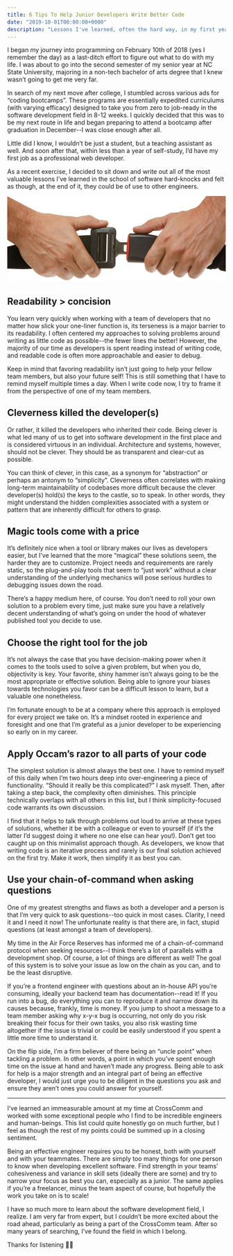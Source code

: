 ```yaml
---
title: 6 Tips To Help Junior Developers Write Better Code
date: "2019-10-01T00:00:00+0000"
description: "Lessons I've learned, often the hard way, in my first year as a professional developer"
---
```

[buckle_up]: ./buckle_up.png

I began my journey into programming on February 10th of 2018 (yes I remember the day) as a last-ditch effort to figure out what to do with my life. I was about to go into the second semester of my senior year at NC State University, majoring in a non-tech bachelor of arts degree that I knew wasn’t going to get me very far. 

In search of my next move after college, I stumbled across various ads for “coding bootcamps”. These programs are essentially expedited curriculums (with varying efficacy) designed to take you from zero to job-ready in the software development field in 8-12 weeks. I quickly decided that this was to be my next route in life and began preparing to attend a bootcamp after graduation in December--I was close enough after all. 

Little did I know, I wouldn’t be just a student, but a teaching assistant as well. And soon after that, within less than a year of self-study, I’d have my first job as a professional web developer. 

As a recent exercise, I decided to sit down and write out all of the most valuable lessons I’ve learned in the school of software hard-knocks and felt as though, at the end of it, they could be of use to other engineers.

![buckle_up][buckle_up]

## Readability > concision

You learn very quickly when working with a team of developers that no matter how slick your one-liner function is, its terseness is a major barrier to its readability. I often centered my approaches to solving problems around writing as little code as possible--the fewer lines the better! However, the majority of our time as developers is spent reading instead of writing code, and readable code is often more approachable and easier to debug.

Keep in mind that favoring readability isn’t just going to help your fellow team members, but also your future self! This is still something that I have to remind myself multiple times a day. When I write code now, I try to frame it from the perspective of one of my team members.

## Cleverness killed the developer(s)

Or rather, it killed the developers who inherited their code. Being clever is what led many of us to get into software development in the first place and is considered virtuous in an individual. Architecture and systems, however, should not be clever. They should be as transparent and clear-cut as possible.

You can think of clever, in this case, as a synonym for “abstraction” or perhaps an antonym to “simplicity”. Cleverness often correlates with making long-term maintainability of codebases more difficult because the clever developer(s) hold(s) the keys to the castle, so to speak. In other words, they might understand the hidden complexities associated with a system or pattern that are inherently difficult for others to grasp.

## Magic tools come with a price

It’s definitely nice when a tool or library makes our lives as developers easier, but I’ve learned that the more “magical” these solutions seem, the harder they are to customize. Project needs and requirements are rarely static, so the plug-and-play tools that seem to “just work” without a clear understanding of the underlying mechanics will pose serious hurdles to debugging issues down the road. 

There’s a happy medium here, of course. You don’t need to roll your own solution to a problem every time, just make sure you have a relatively decent understanding of what’s going on under the hood of whatever published tool you decide to use.

## Choose the right tool for the job

It’s not always the case that you have decision-making power when it comes to the tools used to solve a given problem, but when you do, objectivity is key. Your favorite, shiny hammer isn’t always going to be the most appropriate or effective solution. Being able to ignore your biases towards technologies you favor can be a difficult lesson to learn, but a valuable one nonetheless. 

I’m fortunate enough to be at a company where this approach is employed for every project we take on. It’s a mindset rooted in experience and foresight and one that I’m grateful as a junior developer to be experiencing so early on in my career.

## Apply Occam’s razor to all parts of your code

The simplest solution is almost always the best one. I have to remind myself of this daily when I’m two hours deep into over-engineering a piece of functionality. “Should it really be this complicated?” I ask myself. Then, after taking a step back, the complexity often diminishes. This principle technically overlaps with all others in this list, but I think simplicity-focused code warrants its own discussion. 

I find that it helps to talk through problems out loud to arrive at these types of solutions, whether it be with a colleague or even to yourself (if it’s the latter I’d suggest doing it where no one else can hear you!). Don’t get too caught up on this minimalist approach though. As developers, we know that writing code is an iterative process and rarely is our final solution achieved on the first try. Make it work, then simplify it as best you can.

## Use your chain-of-command when asking questions

One of my greatest strengths and flaws as both a developer and a person is that I’m very quick to ask questions--too quick in most cases. Clarity, I need it and I need it now! The unfortunate reality is that there are, in fact, stupid questions (at least amongst a team of developers).

My time in the Air Force Reserves has informed me of a chain-of-command protocol when seeking resources--I think there’s a lot of parallels with a development shop. Of course, a lot of things are different as well! The goal of this system is to solve your issue as low on the chain as you can, and to be the least disruptive. 

If you’re a frontend engineer with questions about an in-house API you’re consuming, ideally your backend team has documentation--read it! If you run into a bug, do everything you can to reproduce it and narrow down its causes because, frankly, time is money. If you jump to shoot a message to a team member asking why x-y-x bug is occurring, not only do you risk breaking their focus for their own tasks, you also risk wasting time altogether if the issue is trivial or could be easily understood if you spent a little more time to understand it.

On the flip side, I’m a firm believer of there being an “uncle point” when tackling a problem. In other words, a point in which you’ve spent enough time on the issue at hand and haven’t made any progress. Being able to ask for help is a major strength and an integral part of being an effective developer, I would just urge you to be diligent in the questions you ask and ensure they aren’t ones you could answer for yourself.

---------------------------------------------------------------------------

I’ve learned an immeasurable amount at my time at CrossComm and worked with some exceptional people who I find to be incredible engineers and human-beings. This list could quite honestly go on much further, but I feel as though the rest of my points could be summed up in a closing sentiment.

Being an effective engineer requires you to be honest, both with yourself and with your teammates. There are simply too many things for one person to know when developing excellent software. Find strength in your teams’ cohesiveness and variance in skill sets (ideally there are some) and try to narrow your focus as best you can, especially as a junior. The same applies if you’re a freelancer, minus the team aspect of course, but hopefully the work you take on is to scale! 

I have so much more to learn about the software development field, I realize. I am very far from expert, but I couldn’t be more excited about the road ahead, particularly as being a part of the CrossComm team. After so many years of searching, I’ve found the field in which I belong.

Thanks for listening 👋🏻

